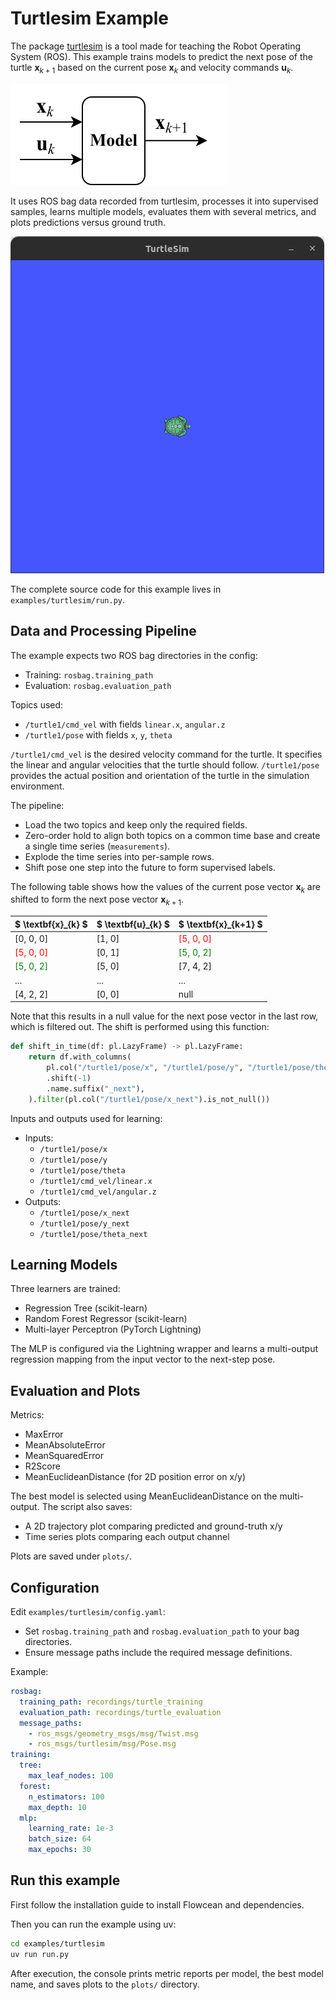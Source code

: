 # Turtlesim Example

The package [turtlesim](http://wiki.ros.org/turtlesim) is a tool made for teaching the Robot Operating System (ROS). This example trains models to predict the next pose of the turtle $\textbf{x}_{k+1}$ based on the current pose $\textbf{x}_{k}$ and velocity commands $\textbf{u}_{k}$.

![Motion model for turtlesim](./images/turtlesim_model.svg)

It uses ROS bag data recorded from turtlesim, processes it into supervised samples, learns multiple models, evaluates them with several metrics, and plots predictions versus ground truth.

![Turtlesim simulation](./images/turtlesim.png)

The complete source code for this example lives in `examples/turtlesim/run.py`.

## Data and Processing Pipeline

The example expects two ROS bag directories in the config:

- Training: `rosbag.training_path`
- Evaluation: `rosbag.evaluation_path`

Topics used:

- `/turtle1/cmd_vel` with fields `linear.x`, `angular.z`
- `/turtle1/pose` with fields `x`, `y`, `theta`

`/turtle1/cmd_vel` is the desired velocity command for the turtle. It specifies the linear and angular velocities that the turtle should follow. `/turtle1/pose` provides the actual position and orientation of the turtle in the simulation environment.

The pipeline:

- Load the two topics and keep only the required fields.
- Zero-order hold to align both topics on a common time base and create a single time series (`measurements`).
- Explode the time series into per-sample rows.
- Shift pose one step into the future to form supervised labels.

The following table shows how the values of the current pose vector $\textbf{x}_{k}$ are shifted to form the next pose vector $\textbf{x}_{k+1}$.

| $ \textbf{x}_{k} $ | $ \textbf{u}_{k} $     | $ \textbf{x}_{k+1} $   |
|----------------------|----------------------|----------------------  |
| [0, 0, 0]            | [1, 0]               | <span style="color:red">[5, 0, 0]</span>            |
| <span style="color:red">[5, 0, 0]</span>          | [0, 1]               | <span style="color:green">[5, 0, 2]</span>          |
| <span style="color:green">[5, 0, 2]</span>       | [5, 0]               | [7, 4, 2]            |
| ...                    | ...                | ...                    |
| [4, 2, 2]     | [0, 0]                | null                    |

Note that this results in a null value for the next pose vector in the last row, which is filtered out.
The shift is performed using this function:

```python
def shift_in_time(df: pl.LazyFrame) -> pl.LazyFrame:
    return df.with_columns(
        pl.col("/turtle1/pose/x", "/turtle1/pose/y", "/turtle1/pose/theta")
        .shift(-1)
        .name.suffix("_next"),
    ).filter(pl.col("/turtle1/pose/x_next").is_not_null())
```

Inputs and outputs used for learning:

- Inputs:
  - `/turtle1/pose/x`
  - `/turtle1/pose/y`
  - `/turtle1/pose/theta`
  - `/turtle1/cmd_vel/linear.x`
  - `/turtle1/cmd_vel/angular.z`
- Outputs:
  - `/turtle1/pose/x_next`
  - `/turtle1/pose/y_next`
  - `/turtle1/pose/theta_next`

## Learning Models

Three learners are trained:

- Regression Tree (scikit-learn)
- Random Forest Regressor (scikit-learn)
- Multi-layer Perceptron (PyTorch Lightning)

The MLP is configured via the Lightning wrapper and learns a multi-output regression mapping from the input vector to the next-step pose.

## Evaluation and Plots

Metrics:

- MaxError
- MeanAbsoluteError
- MeanSquaredError
- R2Score
- MeanEuclideanDistance (for 2D position error on x/y)

The best model is selected using MeanEuclideanDistance on the multi-output. The script also saves:

- A 2D trajectory plot comparing predicted and ground-truth x/y
- Time series plots comparing each output channel

Plots are saved under `plots/`.

## Configuration

Edit `examples/turtlesim/config.yaml`:

- Set `rosbag.training_path` and `rosbag.evaluation_path` to your bag directories.
- Ensure message paths include the required message definitions.

Example:

```yaml
rosbag:
  training_path: recordings/turtle_training
  evaluation_path: recordings/turtle_evaluation
  message_paths:
    - ros_msgs/geometry_msgs/msg/Twist.msg
    - ros_msgs/turtlesim/msg/Pose.msg
training:
  tree:
    max_leaf_nodes: 100
  forest:
    n_estimators: 100
    max_depth: 10
  mlp:
    learning_rate: 1e-3
    batch_size: 64
    max_epochs: 30
```

## Run this example

First follow the installation guide to install Flowcean and dependencies.

Then you can run the example using uv:

```sh
cd examples/turtlesim
uv run run.py
```

After execution, the console prints metric reports per model, the best model name, and saves plots to the `plots/` directory.
